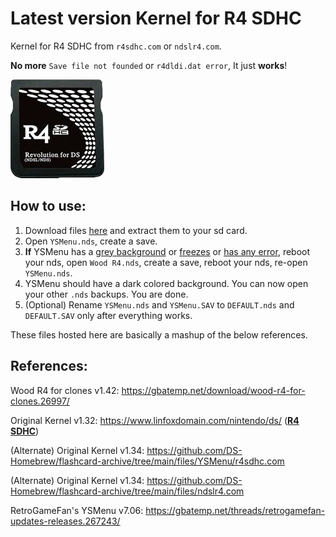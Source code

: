 # Latest version Kernel for R4 SDHC

Kernel for R4 SDHC from `r4sdhc.com` or `ndslr4.com`.

**No more** `Save file not founded` or `r4dldi.dat error`, It just **works**!

![](r4sdhc.jpg)

## How to use:
1. Download files [here](https://github.com/SLAzurin/R4_SDHC_YSMenu_RGF_7.06_v1.32/archive/refs/heads/main.zip) and extract them to your sd card.
2. Open `YSMenu.nds`, create a save.
2. **If** YSMenu has a <u>grey background</u> or <u>freezes</u> or <u>has any error</u>, reboot your nds, open `Wood R4.nds`, create a save, reboot your nds, re-open `YSMenu.nds`.
3. YSMenu should have a dark colored background. You can now open your other `.nds` backups. You are done.
4. (Optional) Rename `YSMenu.nds` and `YSMenu.SAV` to `DEFAULT.nds` and `DEFAULT.SAV` only after everything works.

These files hosted here are basically a mashup of the below references.

## References:

Wood R4 for clones v1.42: https://gbatemp.net/download/wood-r4-for-clones.26997/

Original Kernel v1.32: https://www.linfoxdomain.com/nintendo/ds/ (<u>**R4 SDHC**</u>)

(Alternate) Original Kernel v1.34: https://github.com/DS-Homebrew/flashcard-archive/tree/main/files/YSMenu/r4sdhc.com

(Alternate) Original Kernel v1.34: https://github.com/DS-Homebrew/flashcard-archive/tree/main/files/ndslr4.com

RetroGameFan's YSMenu v7.06: https://gbatemp.net/threads/retrogamefan-updates-releases.267243/